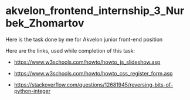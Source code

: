 # akvelon_frontend_internship_3_Nurbek_Zhomartov
Here is the task done by me for Akvelon junior front-end position 

Here are the links, used while completion of this task:

* https://www.w3schools.com/howto/howto_js_slideshow.asp

* https://www.w3schools.com/howto/howto_css_register_form.asp

* https://stackoverflow.com/questions/12681945/reversing-bits-of-python-integer





